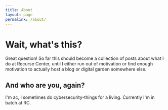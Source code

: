 ```yaml
---
title: About
layout: page
permalink: /about/
---
```

# Wait, what's this?
Great question! So far this should become a collection of posts about what I do at Recurse Center, until I either run out of motivation or find enough motivation to actually host a blog or digital garden somewhere else.

## And who are you, again?
I'm ac, I sometimes do cybersecurity-things for a living. Currently I'm in batch at RC.